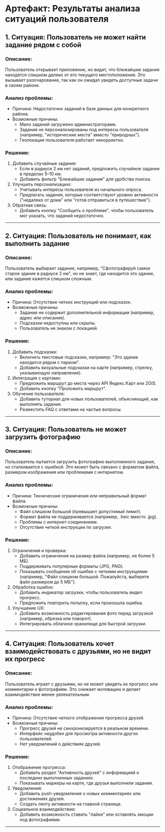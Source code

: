 # Артефакт: Результаты анализа ситуаций пользователя

## 1. Ситуация: Пользователь не может найти задание рядом с собой
### Описание:
Пользователь открывает приложение, но видит, что ближайшие задания находятся слишком далеко от его текущего местоположения. Это вызывает разочарование, так как он ожидал увидеть доступные задачи в своем районе.

### Анализ проблемы:
- Причина: Недостаточно заданий в базе данных для конкретного района.
- Возможные причины:
  - Мало заданий загружено администраторами.
  - Задания не персонализированы под интересы пользователя (например, "исторические места" вместо "природных").
  - Геолокация пользователя работает некорректно.

### Решение:
1. Добавить случайные задания:
   - Если в радиусе 2 км нет заданий, предложить случайное задание в пределах 5–10 км.
   - Добавить фильтр "Ближайшие задания" для удобства поиска.
2. Улучшить персонализацию:
   - Учитывать интересы пользователя из начального опроса.
   - Предлагать задания, которые соответствуют уровню активности ("недалеко от дома" или "готов отправиться в путешествие").
3. Обратная связь:
   - Добавить кнопку "Сообщить о проблеме", чтобы пользователь мог указать, что заданий недостаточно.
  
---

## 2. Ситуация: Пользователь не понимает, как выполнить задание
### Описание:
Пользователь выбирает задание, например, "Сфотографируй самое старое здание в радиусе 2 км", но не знает, где находится это здание, или задание кажется слишком сложным.

### Анализ проблемы:
- Причина: Отсутствие четких инструкций или подсказок.
- Возможные причины:
  - Задание не содержит дополнительной информации (например, адрес или описание).
  - Подсказки недоступны или скрыты.
  - Пользователь не знаком с локацией.

### Решение:
1. Добавить подсказки:
   - Включить текстовые подсказки, например: "Это здание находится рядом с парком".
   - Добавить визуальные подсказки на карте (например, стрелку, указывающую направление).
2. Интеграция с картами:
   - Предложить маршрут до места через API Яндекс.Карт или 2GIS.
   - Добавить кнопку "Проложить маршрут".
3. Обучение пользователя:
   - Добавить туториал для новых пользователей, объясняющий, как выполнять задания.
   - Разместить FAQ с ответами на частые вопросы.

---

## 3. Ситуация: Пользователь не может загрузить фотографию
### Описание:
Пользователь пытается загрузить фотографию выполненного задания, но сталкивается с ошибкой. Это может быть связано с форматом файла, размером изображения или проблемами с интернетом.

### Анализ проблемы:
- Причина: Технические ограничения или неправильный формат файла.
- Возможные причины:
  - Файл слишком большой (превышает допустимый лимит).
  - Формат файла не поддерживается (например, .heic вместо .jpg).
  - Проблемы с интернет-соединением.
  - Отсутствие четкой инструкции по загрузке.

### Решение:
1. Ограничения и проверка:
   - Добавить ограничения на размер файла (например, не более 5 МБ).
   - Поддерживать популярные форматы (JPG, PNG).
   - Показывать сообщение об ошибке с четкими инструкциями (например, "Файл слишком большой. Пожалуйста, выберите файл размером до 5 МБ").
2. Обработка ошибок:
   - Добавить индикатор загрузки, чтобы пользователь видел прогресс.
   - Предложить повторить попытку, если произошла ошибка.
3. Улучшение UX:
   - Добавить возможность редактирования фото перед загрузкой (например, обрезка или поворот).
   - Интегрировать облачное хранилище для быстрой загрузки.

---

## 4. Ситуация: Пользователь хочет взаимодействовать с друзьями, но не видит их прогресс
### Описание:
Пользователь играет с друзьями, но не может увидеть их прогресс или комментарии к фотографиям. Это снижает мотивацию и делает взаимодействие менее увлекательным.
### Анализ проблемы:
- Причина: Отсутствие четкого отображения прогресса друзей.
- Возможные причины:
  - Прогресс друзей не синхронизируется в реальном времени.
  - Интерфейс неудобен для просмотра активности других пользователей.
  - Нет уведомлений о действиях друзей.

### Решение:
1. Отображение прогресса:
   - Добавить раздел "Активность друзей" с информацией о последних выполненных заданиях.
   - Показывать маркеры на карте, где друзья выполнили задания.
2. Уведомления:
   - Добавить push-уведомления о новых комментариях или достижениях друзей.
   - Создать ленту активности на главной странице.
3. Социальное взаимодействие:
   - Добавить возможность ставить "лайки" или оставлять эмоции под фотографиями.

---
